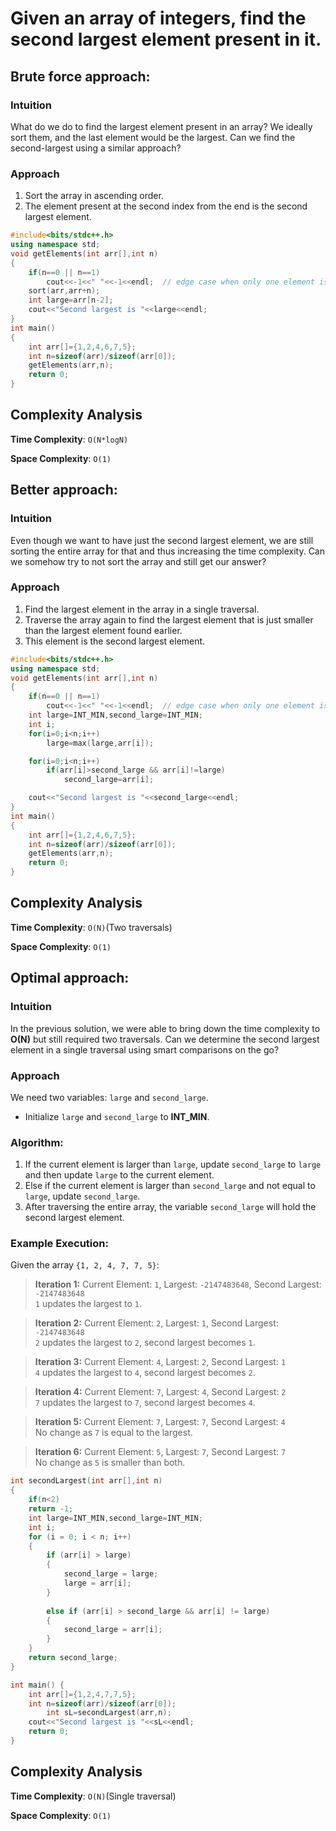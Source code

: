 # Given an array of integers, find the second largest element present in it.

## Brute force approach:

### Intuition
What do we do to find the largest element present in an array? We ideally sort them, and the last element would be the largest. Can we find the second-largest using a similar approach?

### Approach
1. Sort the array in ascending order.
2. The element present at the second index from the end is the second largest element.


```cpp
#include<bits/stdc++.h>
using namespace std;
void getElements(int arr[],int n)
{
    if(n==0 || n==1)
        cout<<-1<<" "<<-1<<endl;  // edge case when only one element is present in array
    sort(arr,arr+n);
    int large=arr[n-2];
    cout<<"Second largest is "<<large<<endl;
}
int main()
{
    int arr[]={1,2,4,6,7,5};
    int n=sizeof(arr)/sizeof(arr[0]);
    getElements(arr,n);
    return 0;
}
```

## Complexity Analysis

**Time Complexity**: `O(N*logN)`

**Space Complexity**: `O(1)`

## Better approach:

### Intuition
Even though we want to have just the second largest element, we are still sorting the entire array for that and thus increasing the time complexity. Can we somehow try to not sort the array and still get our answer?

### Approach
1. Find the largest element in the array in a single traversal.
2. Traverse the array again to find the largest element that is just smaller than the largest element found earlier.
4. This element is the second largest element.

```cpp
#include<bits/stdc++.h>
using namespace std;
void getElements(int arr[],int n)
{
    if(n==0 || n==1)
        cout<<-1<<" "<<-1<<endl;  // edge case when only one element is present in array
    int large=INT_MIN,second_large=INT_MIN;
    int i;
    for(i=0;i<n;i++)
        large=max(large,arr[i]);

    for(i=0;i<n;i++)
        if(arr[i]>second_large && arr[i]!=large)
            second_large=arr[i];

    cout<<"Second largest is "<<second_large<<endl;
}
int main()
{
    int arr[]={1,2,4,6,7,5};
    int n=sizeof(arr)/sizeof(arr[0]);
    getElements(arr,n);
    return 0;
}
```

## Complexity Analysis

**Time Complexity**: `O(N)`(Two traversals)

**Space Complexity**: `O(1)`

## Optimal approach:

### Intuition
In the previous solution, we were able to bring down the time complexity to **O(N)** but still required two traversals. Can we determine the second largest element in a single traversal using smart comparisons on the go?

### Approach
We need two variables: `large` and `second_large`.  
- Initialize `large` and `second_large` to **INT_MIN**.

### Algorithm:
1. If the current element is larger than `large`, update `second_large` to `large` and then update `large` to the current element.
2. Else if the current element is larger than `second_large` and not equal to `large`, update `second_large`.
3. After traversing the entire array, the variable `second_large` will hold the second largest element.

### Example Execution:

Given the array `{1, 2, 4, 7, 7, 5}`:

> **Iteration 1:** Current Element: `1`, Largest: `-2147483648`, Second Largest: `-2147483648`  
> `1` updates the largest to `1`.

> **Iteration 2:** Current Element: `2`, Largest: `1`, Second Largest: `-2147483648`  
> `2` updates the largest to `2`, second largest becomes `1`.

> **Iteration 3:** Current Element: `4`, Largest: `2`, Second Largest: `1`  
> `4` updates the largest to `4`, second largest becomes `2`.

> **Iteration 4:** Current Element: `7`, Largest: `4`, Second Largest: `2`  
> `7` updates the largest to `7`, second largest becomes `4`.

> **Iteration 5:** Current Element: `7`, Largest: `7`, Second Largest: `4`  
> No change as `7` is equal to the largest.

> **Iteration 6:** Current Element: `5`, Largest: `7`, Second Largest: `7`  
> No change as `5` is smaller than both.

```cpp
int secondLargest(int arr[],int n)
{
	if(n<2)
	return -1;
    int large=INT_MIN,second_large=INT_MIN;
    int i;
    for (i = 0; i < n; i++) 
    {
        if (arr[i] > large) 
        {
            second_large = large;
            large = arr[i];
        }
 
        else if (arr[i] > second_large && arr[i] != large) 
        {
            second_large = arr[i];
        }
    }
    return second_large;                
}

int main() {
    int arr[]={1,2,4,7,7,5};  
    int n=sizeof(arr)/sizeof(arr[0]);
        int sL=secondLargest(arr,n);
    cout<<"Second largest is "<<sL<<endl;
    return 0;
}
```

## Complexity Analysis

**Time Complexity**: `O(N)`(Single traversal)

**Space Complexity**: `O(1)`